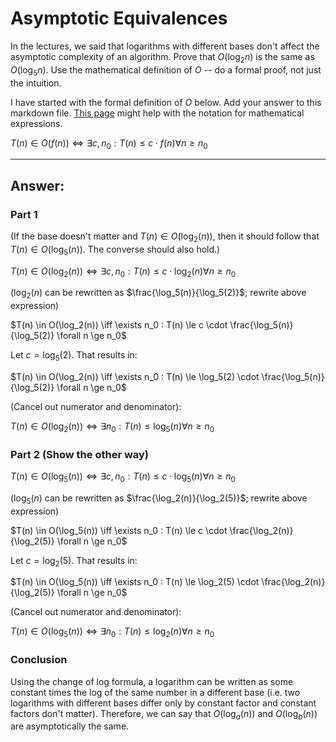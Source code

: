 # Asymptotic Equivalences

In the lectures, we said that logarithms with different bases don't affect the
asymptotic complexity of an algorithm. Prove that $O(\log_{2} n)$ is the same as
$O(\log_{5} n)$. Use the mathematical definition of $O$ -- do a formal proof,
not just the intuition.

I have started with the formal definition of $O$ below. Add your answer to this
markdown file. [This
page](https://docs.github.com/en/get-started/writing-on-github/working-with-advanced-formatting/writing-mathematical-expressions)
might help with the notation for mathematical expressions.

$T(n) \in O(f(n)) \iff \exists c, n_0: T(n) \leq c \cdot f(n) \forall n \geq n_0$

---

## Answer:

### Part 1
(If the base doesn't matter and $T(n) \in O(\log_2(n))$, then it should follow that $T(n) \in O(\log_5(n))$. The converse should also hold.)

$T(n) \in O(\log_2(n)) \iff \exists c, n_0 : T(n) \le c \cdot \log_2(n) \forall n \ge n_0$

($\log_2(n)$ can be rewritten as $\frac{\log_5(n)}{\log_5(2)}$; rewrite above expression)

$T(n) \in O(\log_2(n)) \iff \exists n_0 : T(n) \le c \cdot \frac{\log_5(n)}{\log_5(2)} \forall n \ge n_0$

Let $c = \log_5(2)$. That results in:

$T(n) \in O(\log_2(n)) \iff \exists n_0 : T(n) \le \log_5(2) \cdot \frac{\log_5(n)}{\log_5(2)} \forall n \ge n_0$

(Cancel out numerator and denominator):

$T(n) \in O(\log_2(n)) \iff \exists n_0 : T(n) \le \log_5(n) \forall n \ge n_0$

### Part 2 (Show the other way)

$T(n) \in O(\log_5(n)) \iff \exists c, n_0 : T(n) \le c \cdot \log_5(n) \forall n \ge n_0$

($\log_5(n)$ can be rewritten as $\frac{\log_2(n)}{\log_2(5)}$; rewrite above expression)

$T(n) \in O(\log_5(n)) \iff \exists n_0 : T(n) \le c \cdot \frac{\log_2(n)}{\log_2(5)} \forall n \ge n_0$

Let $c = \log_2(5)$. That results in:

$T(n) \in O(\log_5(n)) \iff \exists n_0 : T(n) \le \log_2(5) \cdot \frac{\log_2(n)}{\log_2(5)} \forall n \ge n_0$

(Cancel out numerator and denominator):

$T(n) \in O(\log_5(n)) \iff \exists n_0 : T(n) \le \log_2(n) \forall n \ge n_0$

### Conclusion

Using the change of log formula, a logarithm can be written as some constant times the log of the same number in a different base (i.e. two logarithms with different bases differ only by constant factor and constant factors don't matter). Therefore, we can say that $O(\log_a(n))$ and $O(\log_b(n))$ are asymptotically the same.